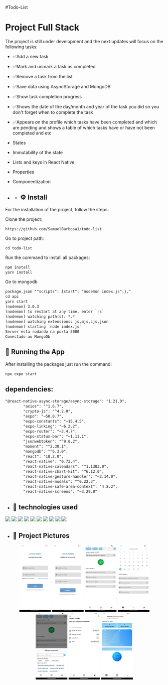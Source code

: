 #Todo-List

# Project Full Stack

The project is still under development and the next updates will focus on the following tasks:

- ✅Add a new task
- ✅Mark and unmark a task as completed
- ✅Remove a task from the list
- ✅Save data using AsyncStorage and MongoDB
- ✅Show task completion progress
- ✅Shows the date of the day/month and year of the task you did so you don't forget when to complete the task
- ✅Appears on the profile which tasks have been completed and which are pending and shows a table of which tasks have or have not been completed and etc
- States
- Immutability of the state
- Lists and keys in React Native
- Properties
- Componentization

- - ## ⚙️ Install

For the installation of the project, follow the steps:

Clone the project:

```
https://github.com/SamuelBarbosa1/todo-list
```

Go to project path:

```
cd todo-list
```

Run the command to install all packages:

```
npm install
yarn install
```
Go to mongodb

```
package.json ""scripts": {start": "nodemon index.js",},"
cd api
yarn start
[nodemon] 3.0.3
[nodemon] to restart at any time, enter `rs`
[nodemon] watching path(s): *.*
[nodemon] watching extensions: js,mjs,cjs,json
[nodemon] starting `node index.js`
Server esta rodando na porta 3000
Conectado ao MongoDb
```

## 🚀 Running the App

After installing the packages just run the command:

```
npx expo start
```
## dependencies:
```
"@react-native-async-storage/async-storage": "1.21.0",
        "axios": "^1.6.7",
        "crypto-js": "^4.2.0",
        "expo": "~50.0.7",
        "expo-constants": "~15.4.5",
        "expo-linking": "~6.2.2",
        "expo-router": "~3.4.7",
        "expo-status-bar": "~1.11.1",
        "jsonwebtoken": "^9.0.2",
        "moment": "^2.30.1",
        "mongodb": "^6.3.0",
        "react": "18.2.0",
        "react-native": "0.73.4",
        "react-native-calendars": "^1.1303.0",
        "react-native-chart-kit": "^6.12.0",
        "react-native-gesture-handler": "~2.14.0",
        "react-native-modals": "^0.22.3",
        "react-native-safe-area-context": "4.8.2",
        "react-native-screens": "~3.29.0"
```
* ## :wrench: technologies used
<div>
<img src="https://img.shields.io/badge/React%20Native-61DAFB?style=for-the-badge&logo=react&logoColor=white" /> 
<img src="https://img.shields.io/badge/AsyncStorage-007ACC?style=for-the-badge&logo=javascript&logoColor=white" />
<img src="https://img.shields.io/badge/Expo-000020?style=for-the-badge&logo=expo&logoColor=white" />
<img src="https://img.shields.io/badge/Node.js-339933?style=for-the-badge&logo=node.js&logoColor=white" />
<img src="https://img.shields.io/badge/javascript-007ACC?style=for-the-badge&logo=javascript&logoColor=white" />
<img src="https://img.shields.io/badge/Express-lightgrey?style=for-the-badge&logo=express&logoColor=white" />
<img src="https://img.shields.io/badge/MongoDB-lightgreen?style=for-the-badge&logo=mongodb&logoColor=white" />
<img src="https://img.shields.io/badge/JWT-JSON%20Web%20Tokens-blue?style=for-the-badge" />
<img src="https://img.shields.io/badge/Mongoose-Node.js%20ODM-yellow?style=for-the-badge&logo=node.js&logoColor=white" />
<img src="https://img.shields.io/badge/Crypto-Node.js%20Library-9cf?style=for-the-badge&logo=node.js&logoColor=white" />
</div>

* ## 📸 Project Pictures
<div>
  <p  align="center">
  <img src="./image/login.png" width=20%>
  <img src="./image/registro.png" width=20%>
  <img src="./image/home.png" width=20%>
  <img src="./image/calendario.png" width=20%>
  <img src="./image/adicionar tarefa.png" width=20%>
  <img src="./image/info da tarefa.png" width=20%>
  <img src="./image/perfil.png" width=20%>
  </p>
</div>
